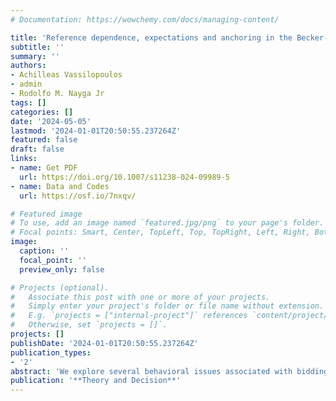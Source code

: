 ```yaml
---
# Documentation: https://wowchemy.com/docs/managing-content/

title: 'Reference dependence, expectations and anchoring in the Becker-DeGroot-Marschak Mechanism'
subtitle: ''
summary: ''
authors:
- Achilleas Vassilopoulos
- admin
- Rodolfo M. Nayga Jr
tags: []
categories: []
date: '2024-05-05'
lastmod: '2024-01-01T20:50:55.237264Z'
featured: false
draft: false
links: 
- name: Get PDF
  url: https://doi.org/10.1007/s11238-024-09989-5
- name: Data and Codes
  url: https://osf.io/7nxqv/

# Featured image
# To use, add an image named `featured.jpg/png` to your page's folder.
# Focal points: Smart, Center, TopLeft, Top, TopRight, Left, Right, BottomLeft, Bottom, BottomRight.
image:
  caption: ''
  focal_point: ''
  preview_only: false

# Projects (optional).
#   Associate this post with one or more of your projects.
#   Simply enter your project's folder or file name without extension.
#   E.g. `projects = ["internal-project"]` references `content/project/deep-learning/index.md`.
#   Otherwise, set `projects = []`.
projects: []
publishDate: '2024-01-01T20:50:55.237264Z'
publication_types:
- '2'
abstract: 'We explore several behavioral issues associated with bidding behavior in the Becker-DeGroot-Marschak (BDM) mechanism; a popular mechanism in experimental economics and valuation research. By manipulating the random binding price and framing, we find that bids are affected by the choices made by experimenters. Our theoretical framework, shows that the treatment effects are consistent with an attachment to expectations-based reference points, anchoring on the highest price, as well as the no-loss-in-buying hypothesis of Novemsky and Kahneman (2005). Overall, our theory and experimental results confirm that the mechanism is not incentive compatible and thus previous results regarding product valuations, as well as various treatment effects identified using the mechanism, should be interpreted as conditional on the particular choice of design variables.'
publication: '**Theory and Decision**'
---
```


